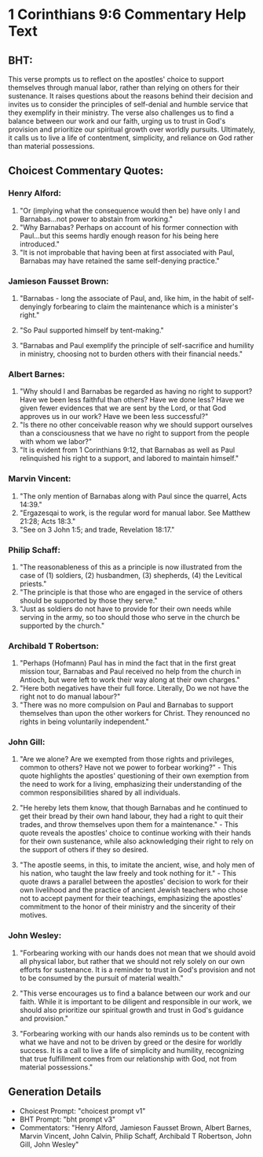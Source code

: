 # 1 Corinthians 9:6 Commentary Help Text

## BHT:
This verse prompts us to reflect on the apostles' choice to support themselves through manual labor, rather than relying on others for their sustenance. It raises questions about the reasons behind their decision and invites us to consider the principles of self-denial and humble service that they exemplify in their ministry. The verse also challenges us to find a balance between our work and our faith, urging us to trust in God's provision and prioritize our spiritual growth over worldly pursuits. Ultimately, it calls us to live a life of contentment, simplicity, and reliance on God rather than material possessions.

## Choicest Commentary Quotes:
### Henry Alford:
1. "Or (implying what the consequence would then be) have only I and Barnabas...not power to abstain from working." 
2. "Why Barnabas? Perhaps on account of his former connection with Paul...but this seems hardly enough reason for his being here introduced." 
3. "It is not improbable that having been at first associated with Paul, Barnabas may have retained the same self-denying practice."

### Jamieson Fausset Brown:
1. "Barnabas - long the associate of Paul, and, like him, in the habit of self-denyingly forbearing to claim the maintenance which is a minister's right." 

2. "So Paul supported himself by tent-making." 

3. "Barnabas and Paul exemplify the principle of self-sacrifice and humility in ministry, choosing not to burden others with their financial needs."

### Albert Barnes:
1. "Why should I and Barnabas be regarded as having no right to support? Have we been less faithful than others? Have we done less? Have we given fewer evidences that we are sent by the Lord, or that God approves us in our work? Have we been less successful?"
2. "Is there no other conceivable reason why we should support ourselves than a consciousness that we have no right to support from the people with whom we labor?"
3. "It is evident from 1 Corinthians 9:12, that Barnabas as well as Paul relinquished his right to a support, and labored to maintain himself."

### Marvin Vincent:
1. "The only mention of Barnabas along with Paul since the quarrel, Acts 14:39."
2. "Ergazesqai to work, is the regular word for manual labor. See Matthew 21:28; Acts 18:3."
3. "See on 3 John 1:5; and trade, Revelation 18:17."

### Philip Schaff:
1. "The reasonableness of this as a principle is now illustrated from the case of (1) soldiers, (2) husbandmen, (3) shepherds, (4) the Levitical priests." 
2. "The principle is that those who are engaged in the service of others should be supported by those they serve." 
3. "Just as soldiers do not have to provide for their own needs while serving in the army, so too should those who serve in the church be supported by the church."

### Archibald T Robertson:
1. "Perhaps (Hofmann) Paul has in mind the fact that in the first great mission tour, Barnabas and Paul received no help from the church in Antioch, but were left to work their way along at their own charges." 
2. "Here both negatives have their full force. Literally, Do we not have the right not to do manual labour?" 
3. "There was no more compulsion on Paul and Barnabas to support themselves than upon the other workers for Christ. They renounced no rights in being voluntarily independent."

### John Gill:
1. "Are we alone? Are we exempted from those rights and privileges, common to others? Have not we power to forbear working?" - This quote highlights the apostles' questioning of their own exemption from the need to work for a living, emphasizing their understanding of the common responsibilities shared by all individuals.

2. "He hereby lets them know, that though Barnabas and he continued to get their bread by their own hand labour, they had a right to quit their trades, and throw themselves upon them for a maintenance." - This quote reveals the apostles' choice to continue working with their hands for their own sustenance, while also acknowledging their right to rely on the support of others if they so desired.

3. "The apostle seems, in this, to imitate the ancient, wise, and holy men of his nation, who taught the law freely and took nothing for it." - This quote draws a parallel between the apostles' decision to work for their own livelihood and the practice of ancient Jewish teachers who chose not to accept payment for their teachings, emphasizing the apostles' commitment to the honor of their ministry and the sincerity of their motives.

### John Wesley:
1. "Forbearing working with our hands does not mean that we should avoid all physical labor, but rather that we should not rely solely on our own efforts for sustenance. It is a reminder to trust in God's provision and not to be consumed by the pursuit of material wealth."

2. "This verse encourages us to find a balance between our work and our faith. While it is important to be diligent and responsible in our work, we should also prioritize our spiritual growth and trust in God's guidance and provision."

3. "Forbearing working with our hands also reminds us to be content with what we have and not to be driven by greed or the desire for worldly success. It is a call to live a life of simplicity and humility, recognizing that true fulfillment comes from our relationship with God, not from material possessions."


## Generation Details
- Choicest Prompt: "choicest prompt v1"
- BHT Prompt: "bht prompt v3"
- Commentators: "Henry Alford, Jamieson Fausset Brown, Albert Barnes, Marvin Vincent, John Calvin, Philip Schaff, Archibald T Robertson, John Gill, John Wesley"
